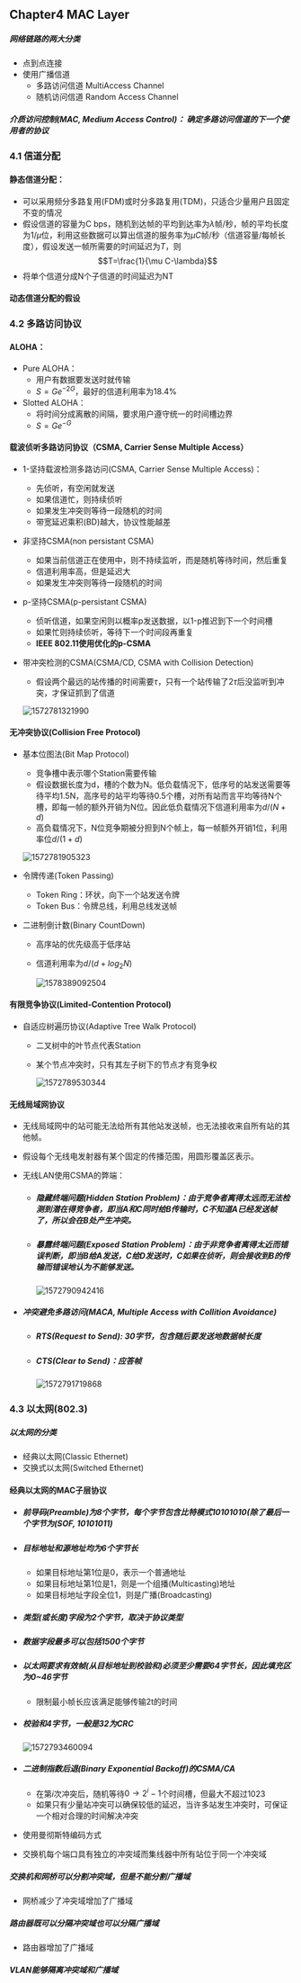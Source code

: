 ## Chapter4 MAC Layer

##### 网络链路的两大分类

- 点到点连接
- 使用广播信道
    - 多路访问信道 MultiAccess Channel
    - 随机访问信道 Random Access Channel

##### 介质访问控制(MAC, Medium Access Control)： 确定多路访问信道的下一个使用者的协议



### 4.1 信道分配

#### 静态信道分配：

- 可以采用频分多路复用(FDM)或时分多路复用(TDM)，只适合少量用户且固定不变的情况
- 假设信道的容量为C bps，随机到达帧的平均到达率为$\lambda$帧/秒，帧的平均长度为$1/\mu$位，利用这些数据可以算出信道的服务率为$\mu C$帧/秒（信道容量/每帧长度），假设发送一帧所需要的时间延迟为$T$，则$$T=\frac{1}{\mu C-\lambda}$$
- 将单个信道分成N个子信道的时间延迟为NT

#### 动态信道分配的假设



### 4.2 多路访问协议

#### ALOHA：

- Pure ALOHA：
    - 用户有数据要发送时就传输
    - $S=Ge^{-2G}$，最好的信道利用率为18.4%
- Slotted ALOHA：
    - 将时间分成离散的间隔，要求用户遵守统一的时间槽边界
    - $S=Ge^{-G}$

#### 载波侦听多路访问协议（CSMA, Carrier Sense Multiple Access）

- 1-坚持载波检测多路访问(CSMA, Carrier Sense Multiple Access)：

    - 先侦听，有空闲就发送
    - 如果信道忙，则持续侦听
    - 如果发生冲突则等待一段随机的时间
    - 带宽延迟乘积(BD)越大，协议性能越差

- 非坚持CSMA(non persistant CSMA)

    - 如果当前信道正在使用中，则不持续监听，而是随机等待时间，然后重复
    - 信道利用率高，但是延迟大
    - 如果发生冲突则等待一段随机的时间

- p-坚持CSMA(p-persistant CSMA)

    - 侦听信道，如果空闲则以概率p发送数据，以1-p推迟到下一个时间槽
    - 如果忙则持续侦听，等待下一个时间段再重复
    - **IEEE 802.11使用优化的p-CSMA**

- 带冲突检测的CSMA(CSMA/CD, CSMA with Collision Detection)

    - 假设两个最远的站传播的时间需要$\tau$，只有一个站传输了$2\tau$后没监听到冲突，才保证抓到了信道

    ![1572781321990](Chapter4.assets/1572781321990.png)

#### 无冲突协议(Collision Free Protocol)

- 基本位图法(Bit Map Protocol)

    - 竞争槽中表示哪个Station需要传输
    - 假设数据长度为d，槽的个数为N。低负载情况下，低序号的站发送需要等待平均1.5N，高序号的站平均等待0.5个槽，对所有站而言平均等待N个槽，即每一帧的额外开销为N位。因此低负载情况下信道利用率为$d/(N+d)$
    - 高负载情况下，N位竞争期被分担到N个帧上，每一帧额外开销1位，利用率位$d/(1+d)$

    ![1572781905323](Chapter4.assets/1572781905323.png)

- 令牌传递(Token Passing)

    - Token Ring：环状，向下一个站发送令牌
    - Token Bus：令牌总线，利用总线发送帧

- 二进制倒计数(Binary CountDown)

    - 高序站的优先级高于低序站
    
    - 信道利用率为$d/(d+log_2N)$
    
        ![1578389092504](Chapter4.assets/1578389092504.png)

#### 有限竞争协议(Limited-Contention Protocol)

- 自适应树遍历协议(Adaptive Tree Walk Protocol)

    - 二叉树中的叶节点代表Station

    - 某个节点冲突时，只有其左子树下的节点才有竞争权

        ![1572789530344](Chapter4.assets/1572789530344.png)

#### 无线局域网协议

- 无线局域网中的站可能无法给所有其他站发送帧，也无法接收来自所有站的其他帧。

- 假设每个无线电发射器有某个固定的传播范围，用圆形覆盖区表示。

- 无线LAN使用CSMA的弊端：

    - ##### 隐藏终端问题(Hidden Station Problem)：由于竞争者离得太远而无法检测到潜在得竞争者，即当A和C同时给B传输时，C不知道A已经发送帧了，所以会在B处产生冲突。

    - ##### 暴露终端问题(Exposed Station Problem)：由于非竞争者离得太近而错误判断，即当B给A发送，C给D发送时，C如果在侦听，则会接收到B的传输而错误地认为不能够发送。

        ![1572790942416](Chapter4.assets/1572790942416.png)

- ##### 冲突避免多路访问(MACA, Multiple Access with Collition Avoidance)

    - ##### RTS(Request to Send): 30字节，包含随后要发送地数据帧长度

    - ##### CTS(Clear to Send)：应答帧

        ![1572791719868](Chapter4.assets/1572791719868.png)



### 4.3 以太网(802.3)

##### 以太网的分类

- 经典以太网(Classic Ethernet)
- 交换式以太网(Switched Ethernet)

#### 经典以太网的MAC子层协议

- ##### 前导码(Preamble)为8个字节，每个字节包含比特模式10101010(除了最后一个字节为(SOF, 10101011)

- ##### 目标地址和源地址均为6个字节长

    - 如果目标地址第1位是0，表示一个普通地址
    - 如果目标地址第1位是1，则是一个组播(Multicasting)地址
    - 如果目标地址字段全位1，则是广播(Broadcasting)

- ##### 类型(或长度)字段为2个字节，取决于协议类型

- ##### 数据字段最多可以包括1500个字节

- ##### 以太网要求有效帧(从目标地址到校验和)必须至少需要64字节长，因此填充区为0~46字节

    - 限制最小帧长应该满足能够传输2t的时间

- ##### 校验和4字节，一般是32为CRC

    ![1572793460094](Chapter4.assets/1572793460094.png)

- ##### 二进制指数后退(Binary Exponential Backoff)的CSMA/CA

    - 在第$i$次冲突后，随机等待$0\to2^i-1$个时间槽，但最大不超过1023
    - 如果只有少量站冲突可以确保较低的延迟，当许多站发生冲突时，可保证一个相对合理的时间解决冲突

- 使用曼彻斯特编码方式
- 交换机每个端口具有独立的冲突域而集线器中所有站位于同一个冲突域



##### 交换机和网桥可以分割冲突域，但是不能分割广播域

- 网桥减少了冲突域增加了广播域

##### 路由器既可以分隔冲突域也可以分隔广播域

- 路由器增加了广播域

##### VLAN能够隔离冲突域和广播域